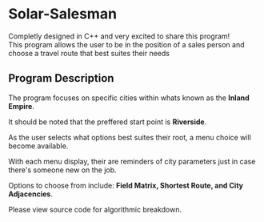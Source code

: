 # Solar-Salesman
Completly designed in C++ and very excited to share this program!  
This program allows the user to be in the position of a sales person and choose a travel route that best suites their needs
## Program Description
The program focuses on specific cities within whats known as the **Inland Empire**.  
  
It should be noted that the preffered start point is **Riverside**.
  
As the user selects what options best suites their root, a menu choice will become available. 
  
With each menu display, their are reminders of city parameters just in case there's someone new on the job.  
  
Options to choose from include: **Field Matrix, Shortest Route, and City Adjacencies**.    
  
Please view source code for algorithmic breakdown.  
